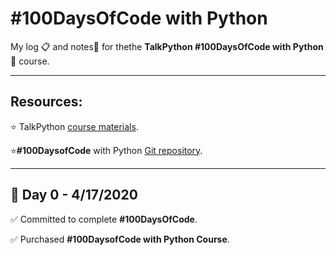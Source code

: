 # #100DaysOfCode with Python

My log :clipboard: and notes​ :notebook: for thethe **TalkPython #100DaysOfCode with Python** :snake: course.

---

## Resources:

:star: TalkPython [course materials](https://training.talkpython.fm/courses/details/100-days-of-code-in-python).

:star:**#100DaysofCode** with Python [Git repository](https://github.com/talkpython/100daysofcode-with-python-course).

---

## :calendar: Day 0 - 4/17/2020

:white_check_mark: Committed to complete **#100DaysOfCode**.

:white_check_mark: Purchased **#100DaysofCode with Python Course**.
